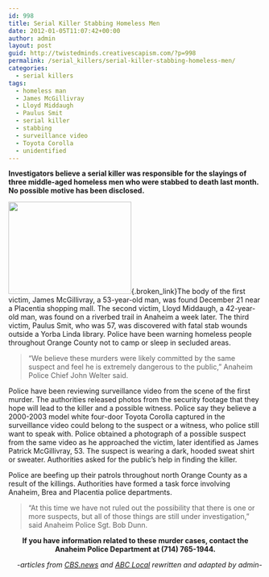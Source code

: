 ```yaml
---
id: 998
title: Serial Killer Stabbing Homeless Men
date: 2012-01-05T11:07:42+00:00
author: admin
layout: post
guid: http://twistedminds.creativescapism.com/?p=998
permalink: /serial_killers/serial-killer-stabbing-homeless-men/
categories:
  - serial killers
tags:
  - homeless man
  - James McGillivray
  - Lloyd Middaugh
  - Paulus Smit
  - serial killer
  - stabbing
  - surveillance video
  - Toyota Corolla
  - unidentified
---
```

<p class="dropcap-first">
  <strong>Investigators believe a serial killer was responsible for the slayings of three middle-aged homeless men who were stabbed to death last month. No possible motive has been disclosed.</strong>
</p>

[<img src="http://twistedminds.creativescapism.com/wordpress/wp-content/uploads/2012/01/Unidentified-Serial-Killer.jpg" alt="" title="Unidentified Serial Killer" width="244" height="183" class="left size-full wp-image-999" />](http://twistedminds.creativescapism.com/wordpress/wp-content/uploads/2012/01/Unidentified-Serial-Killer.jpg){.broken_link}The body of the first victim, James McGillivray, a 53-year-old man, was found December 21 near a Placentia shopping mall. The second victim, Lloyd Middaugh, a 42-year-old man, was found on a riverbed trail in Anaheim a week later. The third victim, Paulus Smit, who was 57, was discovered with fatal stab wounds outside a Yorba Linda library. Police have been warning homeless people throughout Orange County not to camp or sleep in secluded areas.

> &#8220;We believe these murders were likely committed by the same suspect and feel he is extremely dangerous to the public,&#8221; Anaheim Police Chief John Welter said.

Police have been reviewing surveillance video from the scene of the first murder. The authorities released photos from the security footage that they hope will lead to the killer and a possible witness. Police say they believe a 2000-2003 model white four-door Toyota Corolla captured in the surveillance video could belong to the suspect or a witness, who police still want to speak with. Police obtained a photograph of a possible suspect from the same video as he approached the victim, later identified as James Patrick McGillivray, 53. The suspect is wearing a dark, hooded sweat shirt or sweater. Authorities asked for the public&#8217;s help in finding the killer.

Police are beefing up their patrols throughout north Orange County as a result of the killings. Authorities have formed a task force involving Anaheim, Brea and Placentia police departments.

> &#8220;At this time we have not ruled out the possibility that there is one or more suspects, but all of those things are still under investigation,&#8221; said Anaheim Police Sgt. Bob Dunn.

<p style="text-align: center;">
  <strong>If you have information related to these murder cases, contact the Anaheim Police Department at (714) 765-1944.</strong>
</p>

<p style="text-align: right;">
  <em>-articles from <a title="CBS news" href="http://www.cbsnews.com">CBS.news</a> and <a title="ABC Local" href="http://abclocal.go.com" class="broken_link">ABC Local</a> rewritten and adapted by admin-</em>
</p>